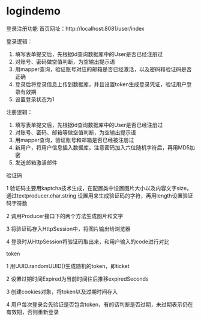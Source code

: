 # logindemo
登录注册功能
首页网址：http://localhost:8081/user/index

登录逻辑：
1. 填写表单提交后，先根据id查询数据库中的User是否已经注册过
2. 对账号、密码做空值判断，为空输出提示语
3. 用mapper查询，验证账号对应的邮箱是否已经激活，以及密码和验证码是否正确
4. 登录后将登录信息上传到数据库，并且设置token生成登录凭证，验证用户登录有效期
5. 设置登录状态为1

注册逻辑：
1. 填写表单提交后，先根据id查询数据库中的User是否已经注册过
2. 对账号、密码、邮箱等做空值判断，为空输出提示语
3. 用mapper查询，验证账号和邮箱是否已经被注册过
4. 新用户，将用户信息插入数据库，注意密码加入六位随机字符后，再用MD5加密
5. 发送邮箱激活邮件


验证码

1 验证码主要用kaptcha技术生成，在配置类中设置图片大小以及内容文字size，通过textproducer.char.string 设置用来生成验证码的字符，再用length设置验证码字符数

2 调用Producer接口下的两个方法生成图片和文字

3 将验证码存入HttpSession中，将图片输出给浏览器

4 登录时从HttpSession将验证码取出来，和用户输入的code进行对比


token

1 用UUID.randomUUID()生成随机的token，即ticket

2 设置过期时间Expired为当前时间往后推移expiredSeconds

3 创建cookies对象，将token以及过期时间存入

4 用户每次登录会先验证是否包含token，有的话判断是否过期，未过期表示仍在有效期，否则重新登录


